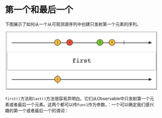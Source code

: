 # 第一个和最后一个

下图展示了如何从一个从可观测源序列中创建只发射第一个元素的序列。

![](chapter4_8.png)

`first()`方法和`last()`方法很容易弄明白。它们从Observable中只发射第一个元素或者最后一个元素。这两个都可以传`Func1`作为参数，：一个可以确定我们感兴趣的第一个或者最后一个的谓词：